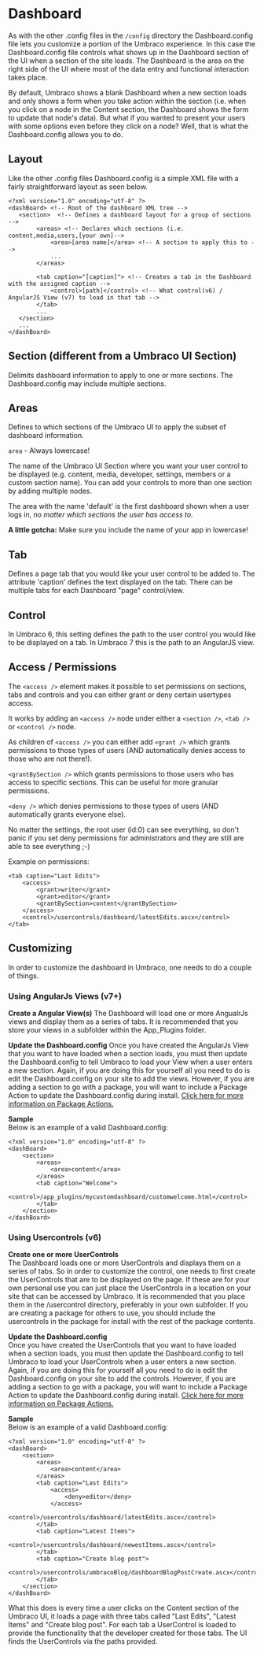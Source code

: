 # Dashboard

As with the other .config files in the `/config` directory the Dashboard.config file lets you customize a portion of the Umbraco experience. In this case the Dashboard.config file controls what shows up in the Dashboard section of the UI when a section of the site loads. The Dashboard is the area on the right side of the UI where most of the data entry and functional interaction takes place.

By default, Umbraco shows a blank Dashboard when a new section loads and only shows a form when you take action within the section (i.e. when you click on a node in the Content section, the Dashboard shows the form to update that node's data). But what if you wanted to present your users with some options even before they click on a node?  Well, that is what the Dashboard.config allows you to do.

## Layout

Like the other .config files Dashboard.config is a simple XML file with a fairly straightforward layout as seen below.

	<?xml version="1.0" encoding="utf-8" ?> 
	<dashBoard> <!-- Root of the dashboard XML tree -->
	   <section>  <!-- Defines a dashboard layout for a group of sections -->
	        <areas> <!-- Declares which sections (i.e. content,media,users,[your own]-->
                <area>[area name]</area> <!-- A section to apply this to -->
                ...
	        </areas>
	
	        <tab caption="[caption]"> <!-- Creates a tab in the Dashboard with the assigned caption -->
                <control>[path]</control> <!-- What control(v6) / AngularJS View (v7) to load in that tab -->
	        </tab>
	        ...
	   </section>
	   ...
	</dashBoard>

## Section (different from a Umbraco UI Section)

Delimits dashboard information to apply to one or more sections. The Dashboard.config may include multiple sections.

## Areas

Defines to which sections of the Umbraco UI to apply the subset of dashboard information.

`area` - Always lowercase!

The name of the Umbraco UI Section where you want your user control to be displayed (e.g. content, media, developer, settings, members or a custom section name). You can add your controls to more than one section by adding multiple <area> nodes.

The area with the name 'default' is the first dashboard shown when a user logs in, *no matter which sections the user has access to.*

**A little gotcha:** Make sure you include the name of your app in lowercase!

## Tab

Defines a page tab that you would like your user control to be added to. The attribute 'caption' defines the text displayed on the tab.  There can be multiple tabs for each Dashboard "page" control/view.

## Control

In Umbraco 6, this setting defines the path to the user control you would like to be displayed on a tab. 
In Umbraco 7 this is the path to an AngularJS view.

## Access / Permissions

The `<access />` element makes it possible to set permissions on sections, tabs and controls and you can either grant or deny certain usertypes access.

It works by adding an `<access />` node under either a `<section />`, `<tab />` or `<control />` node.

As children of `<access />` you can either add `<grant />` which grants permissions to those types of users (AND automatically denies access to those who are not there!).

`<grantBySection />` which grants permissions to those users who has access to specific sections. This can be useful for more granular permissions.

`<deny />` which denies permissions to those types of users (AND automatically grants everyone else).

No matter the settings, the root user (id:0) can see everything, so don't panic if you set deny permissions for administrators and they are still are able to see everything ;-)

Example on permissions:

	<tab caption="Last Edits">
		<access>
			<grant>writer</grant>
			<grant>editor</grant>
			<grantBySection>content</grantBySection>
		</access>
		<control>/usercontrols/dashboard/latestEdits.ascx</control>
	</tab>

## Customizing

In order to customize the dashboard in Umbraco, one needs to do a couple of things.

### Using AngularJs Views (v7+)

**Create a Angular View(s)**
The Dashboard will load one or more AngualrJs views and display them as a series of tabs. It is recommended that you store your views in a subfolder within the App_Plugins folder. 

**Update the Dashboard.config**
Once you have created the AngularJs View that you want to have loaded when a section loads, you must then update the Dashboard.config to tell Umbraco to load your View when a user enters a new section. Again, if you are doing this for yourself all you need to do is edit the Dashboard.config on your site to add the views. However, if you are adding a section to go with a package, you will want to include a Package Action to update the Dashboard.config during install. [Click here for more information on Package Actions.](../../Reference/Packaging/index.md)

**Sample**  
Below is an example of a valid Dashboard.config:

	<?xml version="1.0" encoding="utf-8" ?> 
	<dashBoard>
		<section>
			<areas>
				<area>content</area>
			</areas>
			<tab caption="Welcome">
				<control>/app_plugins/mycustomdashboard/customwelcome.html</control>
			</tab>
		</section>
	</dashBoard>

### Using Usercontrols (v6)

**Create one or more UserControls**  
The Dashboard loads one or more UserControls and displays them on a series of tabs. So in order to customize the control, one needs to first create the UserControls that are to be displayed on the page. If these are for your own personal use you can just place the UserControls in a location on your site that can be accessed by Umbraco. It is recommended that you place them in the /usercontrol directory, preferably in your own subfolder. If you are creating a package for others to use, you should include the usercontrols in the package for install with the rest of the package contents.

**Update the Dashboard.config**  
Once you have created the UserControls that you want to have loaded when a section loads, you must then update the Dashboard.config to tell Umbraco to load your UserControls when a user enters a new section. Again, if you are doing this for yourself all you need to do is edit the Dashboard.config on your site to add the controls. However, if you are adding a section to go with a package, you will want to include a Package Action to update the Dashboard.config during install. [Click here for more information on Package Actions.](../../Reference/Packaging/index.md)

**Sample**  
Below is an example of a valid Dashboard.config:

	<?xml version="1.0" encoding="utf-8" ?> 
	<dashBoard>
		<section>
			<areas>
				<area>content</area>
			</areas>
			<tab caption="Last Edits">
				<access>
					<deny>editor</deny>
				</access>
				<control>/usercontrols/dashboard/latestEdits.ascx</control>
			</tab>
			<tab caption="Latest Items">
				<control>/usercontrols/dashboard/newestItems.ascx</control>
			</tab>
			<tab caption="Create blog post">
				<control>/usercontrols/umbracoBlog/dashboardBlogPostCreate.ascx</control>
			</tab>
		</section>
	</dashBoard>

What this does is every time a user clicks on the Content section of the Umbraco UI, it loads a page with three tabs called "Last Edits", "Latest Items" and "Create blog post". For each tab a UserControl is loaded to provide the functionality that the developer created for those tabs. The UI finds the UserControls via the paths provided.
